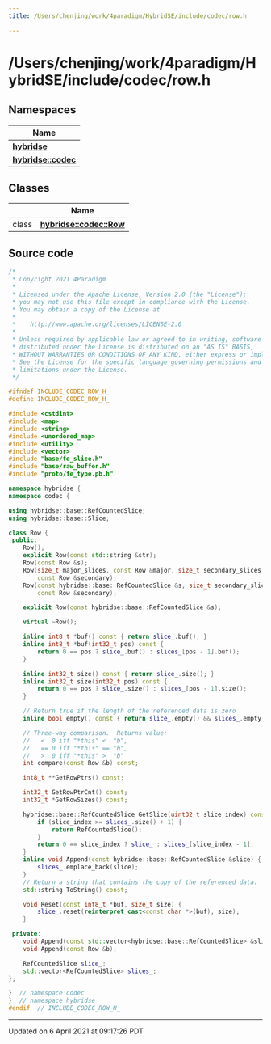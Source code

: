 ```yaml
---
title: /Users/chenjing/work/4paradigm/HybridSE/include/codec/row.h

---
```

# /Users/chenjing/work/4paradigm/HybridSE/include/codec/row.h

## Namespaces

| Name           |
| -------------- |
| **[hybridse](/hybridse/usage/api/c++/Namespaces/namespacehybridse.md)**  |
| **[hybridse::codec](/hybridse/usage/api/c++/Namespaces/namespacehybridse_1_1codec.md)**  |

## Classes

|                | Name           |
| -------------- | -------------- |
| class | **[hybridse::codec::Row](/hybridse/usage/api/c++/Classes/classhybridse_1_1codec_1_1_row.md)**  |




## Source code

```cpp
/*
 * Copyright 2021 4Paradigm
 *
 * Licensed under the Apache License, Version 2.0 (the "License");
 * you may not use this file except in compliance with the License.
 * You may obtain a copy of the License at
 *
 *    http://www.apache.org/licenses/LICENSE-2.0
 *
 * Unless required by applicable law or agreed to in writing, software
 * distributed under the License is distributed on an "AS IS" BASIS,
 * WITHOUT WARRANTIES OR CONDITIONS OF ANY KIND, either express or implied.
 * See the License for the specific language governing permissions and
 * limitations under the License.
 */

#ifndef INCLUDE_CODEC_ROW_H_
#define INCLUDE_CODEC_ROW_H_

#include <cstdint>
#include <map>
#include <string>
#include <unordered_map>
#include <utility>
#include <vector>
#include "base/fe_slice.h"
#include "base/raw_buffer.h"
#include "proto/fe_type.pb.h"

namespace hybridse {
namespace codec {

using hybridse::base::RefCountedSlice;
using hybridse::base::Slice;

class Row {
 public:
    Row();
    explicit Row(const std::string &str);
    Row(const Row &s);
    Row(size_t major_slices, const Row &major, size_t secondary_slices,
        const Row &secondary);
    Row(const hybridse::base::RefCountedSlice &s, size_t secondary_slices,
        const Row &secondary);

    explicit Row(const hybridse::base::RefCountedSlice &s);

    virtual ~Row();

    inline int8_t *buf() const { return slice_.buf(); }
    inline int8_t *buf(int32_t pos) const {
        return 0 == pos ? slice_.buf() : slices_[pos - 1].buf();
    }

    inline int32_t size() const { return slice_.size(); }
    inline int32_t size(int32_t pos) const {
        return 0 == pos ? slice_.size() : slices_[pos - 1].size();
    }

    // Return true if the length of the referenced data is zero
    inline bool empty() const { return slice_.empty() && slices_.empty(); }

    // Three-way comparison.  Returns value:
    //   <  0 iff "*this" <  "b",
    //   == 0 iff "*this" == "b",
    //   >  0 iff "*this" >  "b"
    int compare(const Row &b) const;

    int8_t **GetRowPtrs() const;

    int32_t GetRowPtrCnt() const;
    int32_t *GetRowSizes() const;

    hybridse::base::RefCountedSlice GetSlice(uint32_t slice_index) const {
        if (slice_index >= slices_.size() + 1) {
            return RefCountedSlice();
        }
        return 0 == slice_index ? slice_ : slices_[slice_index - 1];
    }
    inline void Append(const hybridse::base::RefCountedSlice &slice) {
        slices_.emplace_back(slice);
    }
    // Return a string that contains the copy of the referenced data.
    std::string ToString() const;

    void Reset(const int8_t *buf, size_t size) {
        slice_.reset(reinterpret_cast<const char *>(buf), size);
    }

 private:
    void Append(const std::vector<hybridse::base::RefCountedSlice> &slices);
    void Append(const Row &b);

    RefCountedSlice slice_;
    std::vector<RefCountedSlice> slices_;
};

}  // namespace codec
}  // namespace hybridse
#endif  // INCLUDE_CODEC_ROW_H_
```


-------------------------------

Updated on  6 April 2021 at 09:17:26 PDT
